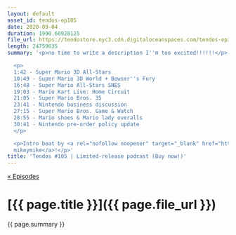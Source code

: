 ```yaml
---
layout: default
asset_id: tendos-ep105
date: 2020-09-04
duration: 1990.60928125
file_url: https://tendostore.nyc3.cdn.digitaloceanspaces.com/tendos-episode105.mp3
length: 24759635
summary: '<p>no time to write a description I''m too excited!!!!!!</p>

  <p>
  1:42 - Super Mario 3D All-Stars
  10:49 - Super Mario 3D World + Bowser''s Fury
  16:48 - Super Mario All-Stars SNES
  19:03 - Mario Kart Live: Home Circuit
  21:05 - Super Mario Bros. 35
  23:41 - Nintendo business discussion
  27:15 - Super Mario Bros. Game & Watch
  28:55 - Mario shoes & Mario lady overalls
  30:41 - Nintendo pre-order policy update
  </p>

  <p>Intro beat by <a rel="nofollow noopener" target="_blank" href="https://twitter.com/Mike_Dantuono">DJ
  mikeymike</a>!</p>'
title: 'Tendos #105 | Limited-release podcast (Buy now!)'
---
```

[« Episodes](/tendos/episodes)

# [{{ page.title }}]({{ page.file_url }})
{{ page.summary }}
